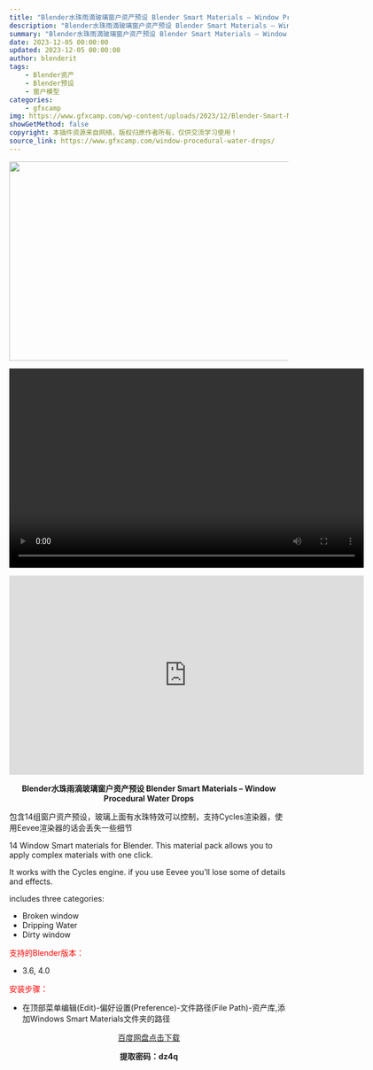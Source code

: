 ```yaml
---
title: "Blender水珠雨滴玻璃窗户资产预设 Blender Smart Materials – Window Procedural Water Drops"
description: "Blender水珠雨滴玻璃窗户资产预设 Blender Smart Materials – Window Procedural Water Drops 包含14组窗户资产预设，玻璃上面有水..."
summary: "Blender水珠雨滴玻璃窗户资产预设 Blender Smart Materials – Window Procedural Water Drops 包含14组窗户资产预设，玻璃上面有水..."
date: 2023-12-05 00:00:00
updated: 2023-12-05 00:00:00
author: blenderit
tags: 
    - Blender资产
    - Blender预设
    - 窗户模型
categories:
    - gfxcamp
img: https://www.gfxcamp.com/wp-content/uploads/2023/12/Blender-Smart-Materials_Window_Procedural-Water-Drops.jpg
showGetMethod: false
copyright: 本插件资源来自网络，版权归原作者所有，仅供交流学习使用！
source_link: https://www.gfxcamp.com/window-procedural-water-drops/
---
```

<div><p><img decoding="async" class="aligncenter size-full wp-image-117178" src="https://www.gfxcamp.com/wp-content/uploads/2023/12/Blender-Smart-Materials_Window_Procedural-Water-Drops.jpg" data-src="https://www.gfxcamp.com/wp-content/uploads/2023/12/Blender-Smart-Materials_Window_Procedural-Water-Drops.jpg" alt="" width="640" height="360" data-srcset="https://www.gfxcamp.com/wp-content/uploads/2023/12/Blender-Smart-Materials_Window_Procedural-Water-Drops.jpg 640w, https://www.gfxcamp.com/wp-content/uploads/2023/12/Blender-Smart-Materials_Window_Procedural-Water-Drops-150x84.jpg 150w" data-sizes="(max-width: 640px) 100vw, 640px"><br>
</p><center><div style="width: 640px;" class="wp-video"><!--[if lt IE 9]><script>document.createElement('video');</script><![endif]-->
<video class="wp-video-shortcode" id="video-117181-1" width="640" height="360" preload="true" controls="controls"><source type="video/mp4" src="http://cloud.video.taobao.com/play/u/null/p/1/e/6/t/1/440112060967.mp4?_=1"></source><a href="http://cloud.video.taobao.com/play/u/null/p/1/e/6/t/1/440112060967.mp4">http://cloud.video.taobao.com/play/u/null/p/1/e/6/t/1/440112060967.mp4</a></video></div></center><p style="text-align: center;"><iframe loading="lazy" src="https://player.youku.com/embed/XNjIxNDIyMDEwOA==" width="640" height="360" frameborder="0" allowfullscreen="allowfullscreen" data-mce-fragment="1"></iframe></p><p style="text-align: center;"><strong>Blender水珠雨滴玻璃窗户资产预设 Blender Smart Materials – Window Procedural Water Drops</strong></p><p>包含14组窗户资产预设，玻璃上面有水珠特效可以控制，支持Cycles渲染器，使用Eevee渲染器的话会丢失一些细节</p><p>14 Window Smart materials for Blender. This material pack allows you to apply complex materials with one click.</p><p>It works with the Cycles engine. if you use Eevee you’ll lose some of details and effects.</p><p>includes three categories:</p><ul>
<li>Broken window</li>
<li>Dripping Water</li>
<li>Dirty window</li>
</ul><p style="text-align: left;"><span style="color: #ff0000;">支持的Blender版本：</span></p><ul>
<li style="text-align: left;">3.6, 4.0</li>
</ul><p><span style="color: #ff0000;">安装步骤：</span></p><ul>
<li>在顶部菜单编辑(Edit)-偏好设置(Preference)-文件路径(File Path)-资产库,添加Windows Smart Materials文件夹的路径</li>
</ul><p style="text-align: center;"><a class="maxbutton-3 maxbutton maxbutton-baidu" target="_blank" rel="noopener" href="https://pan.baidu.com/s/12PNHEkVI6lW0ZipMrsEIsg?pwd=dz4q"><span class="mb-text">百度网盘点击下载</span></a></p><p style="text-align: center;"><strong>提取密码：dz4q</strong></p></div>